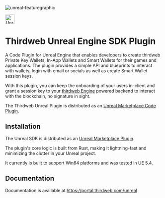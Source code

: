 ![unreal-featuregraphic](https://github.com/user-attachments/assets/a3d3a83f-fbbe-4ad1-9c68-b115f8992087)

[<img alt="Unreal Documentation" src="https://img.shields.io/badge/Unreal SDK-Documentation-red?logo=unreal&style=for-the-badge" height="30">](https://portal.thirdweb.com/unreal)

# Thirdweb Unreal Engine SDK Plugin

A Code Plugin for Unreal Engine that enables developers to create thirdweb Private Key Wallets, In-App Wallets and Smart Wallets for their games and applications. The plugin provides a simple API and blueprints to interact with wallets, login with email or socials as well as create Smart Wallet session keys.

With this plugin, you can keep the onboarding of your users in-client and grant a session key to your [thirdweb Engine](https://portal.thirdweb.com/engine) powered backend to interact with the blockchain, no signature in sight.

The Thirdweb Unreal Plugin is distributed as an [Unreal Marketplace Code Plugin](https://www.unrealengine.com/marketplace/en-US/product/f21200c2610146f3888172994448e50d).

## Installation

The Unreal SDK is distributed as an [Unreal Marketplace Plugin](https://www.unrealengine.com/marketplace/).

The plugin's core logic is built from Rust, making it lightning-fast and minimizing the clutter in your Unreal project.

It currently is built to support Win64 platforms and was tested in UE 5.4.


## Documentation

Documentation is available at https://portal.thirdweb.com/unreal
